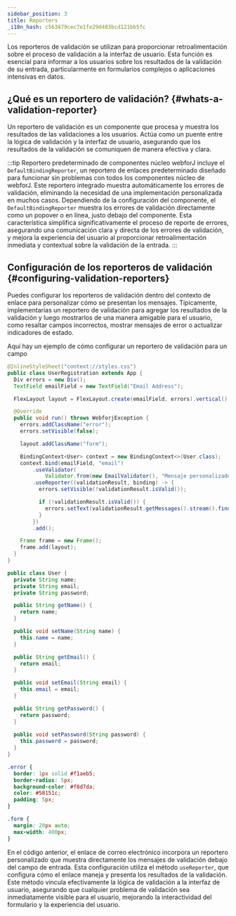 ```yaml
---
sidebar_position: 3
title: Reporters
_i18n_hash: c563479cec7e1fe29d483bcd121bb5fc
---
```

Los reporteros de validación se utilizan para proporcionar retroalimentación sobre el proceso de validación a la interfaz de usuario. Esta función es esencial para informar a los usuarios sobre los resultados de la validación de su entrada, particularmente en formularios complejos o aplicaciones intensivas en datos.

## ¿Qué es un reportero de validación? {#whats-a-validation-reporter}

Un reportero de validación es un componente que procesa y muestra los resultados de las validaciones a los usuarios. Actúa como un puente entre la lógica de validación y la interfaz de usuario, asegurando que los resultados de la validación se comuniquen de manera efectiva y clara.

:::tip Reportero predeterminado de componentes núcleo
webforJ incluye el `DefaultBindingReporter`, un reportero de enlaces predeterminado diseñado para funcionar sin problemas con todos los componentes núcleo de webforJ. Este reportero integrado muestra automáticamente los errores de validación, eliminando la necesidad de una implementación personalizada en muchos casos. Dependiendo de la configuración del componente, el `DefaultBindingReporter` muestra los errores de validación directamente como un popover o en línea, justo debajo del componente. Esta característica simplifica significativamente el proceso de reporte de errores, asegurando una comunicación clara y directa de los errores de validación, y mejora la experiencia del usuario al proporcionar retroalimentación inmediata y contextual sobre la validación de la entrada.
:::

## Configuración de los reporteros de validación {#configuring-validation-reporters}

Puedes configurar los reporteros de validación dentro del contexto de enlace para personalizar cómo se presentan los mensajes. Típicamente, implementarías un reportero de validación para agregar los resultados de la validación y luego mostrarlos de una manera amigable para el usuario, como resaltar campos incorrectos, mostrar mensajes de error o actualizar indicadores de estado.

Aquí hay un ejemplo de cómo configurar un reportero de validación para un campo

<Tabs>
<TabItem value="UserRegistration" label="UserRegistration.java">

```java showLineNumbers
@InlineStyleSheet("context://styles.css")
public class UserRegistration extends App {
  Div errors = new Div();
  TextField emailField = new TextField("Email Address");

  FlexLayout layout = FlexLayout.create(emailField, errors).vertical().build();

  @Override
  public void run() throws WebforjException {
    errors.addClassName("error");
    errors.setVisible(false);

    layout.addClassName("form");

    BindingContext<User> context = new BindingContext<>(User.class);
    context.bind(emailField, "email")
        .useValidator(
            Validator.from(new EmailValidator(), "Mensaje personalizado para dirección de correo electrónico inválida"))
        .useReporter((validationResult, binding) -> {
          errors.setVisible(!validationResult.isValid());

          if (!validationResult.isValid()) {
            errors.setText(validationResult.getMessages().stream().findFirst().orElse(""));
          }
        })
        .add();

    Frame frame = new Frame();
    frame.add(layout);
  }
}
```

</TabItem>
<TabItem value="User" label="User.java">

```java showLineNumbers
public class User {
  private String name;
  private String email;
  private String password;

  public String getName() {
    return name;
  }

  public void setName(String name) {
    this.name = name;
  }

  public String getEmail() {
    return email;
  }

  public void setEmail(String email) {
    this.email = email;
  }

  public String getPassword() {
    return password;
  }
  
  public void setPassword(String password) {
    this.password = password;
  }
}
```

</TabItem>
<TabItem value="styles" label="styles.css">

```css showLineNumbers
.error {
  border: 1px solid #f1aeb5;
  border-radius: 5px;
  background-color: #f8d7da;
  color: #58151c;
  padding: 5px;
}

.form {
  margin: 20px auto;
  max-width: 400px;
}
```

</TabItem>
</Tabs>

En el código anterior, el enlace de correo electrónico incorpora un reportero personalizado que muestra directamente los mensajes de validación debajo del campo de entrada. Esta configuración utiliza el método `useReporter`, que configura cómo el enlace maneja y presenta los resultados de la validación. Este método vincula efectivamente la lógica de validación a la interfaz de usuario, asegurando que cualquier problema de validación sea inmediatamente visible para el usuario, mejorando la interactividad del formulario y la experiencia del usuario.
